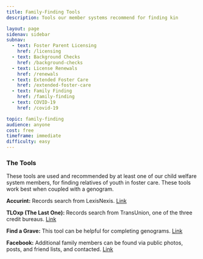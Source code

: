 ```yaml
---
title: Family-Finding Tools
description: Tools our member systems recommend for finding kin

layout: page
sidenav: sidebar
subnav:
  - text: Foster Parent Licensing
    href: /licensing
  - text: Background Checks
    href: /background-checks
  - text: License Renewals
    href: /renewals
  - text: Extended Foster Care
    href: /extended-foster-care
  - text: Family Finding
    href: /family-finding
  - text: COVID-19
    href: /covid-19

topic: family-finding
audience: anyone
cost: free
timeframe: immediate
difficulty: easy
---
```



### The Tools

These tools are used and recommended by at least one of our child welfare system members, for finding relatives of youth in foster care. These tools work best when coupled with a genogram.

**Accurint:** 
Records search from LexisNexis. [Link](https://www.accurint.com/)

**TLOxp (The Last One):**
Records search from TransUnion, one of the three credit bureaus. [Link](https://www.tlo.com/)

**Find a Grave:**
This tool can be helpful for completing genograms. [Link](https://www.findagrave.com/)

**Facebook:**
Additional family members can be found via public photos, posts, and friend lists, and contacted. [Link](https://www.facebook.com)

